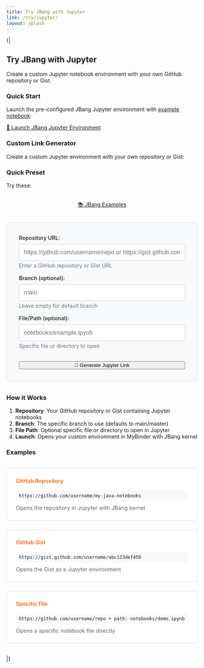 ```yaml
---
title: Try JBang with Jupyter
link: /try/jupyter/
layout: splash
---
```

{|
## Try JBang with Jupyter

Create a custom Jupyter notebook environment with your own GitHub repository or Gist.

### Quick Start

Launch the pre-configured JBang Jupyter environment with [example notebook](https://github.com/jbangdev/jbang-jupyter-examples):

<a href="https://mybinder.org/v2/gh/jupyter-java/jupyter-java-binder/jbang?urlpath=git-pull%3Frepo%3Dhttps%253A%252F%252Fgithub.com%252Fjbangdev%252Fjbang-jupyter-examples%26urlpath%3Dlab%252Ftree%252Fcontent%252F%26branch%3Dmain%26targetPath%3Dcontent" 
   class="btn btn--primary btn--large" target="_blank">
  🚀 Launch JBang Jupyter Environment
</a>

### Custom Link Generator

Create a custom Jupyter environment with your own repository or Gist:

### Quick Preset

Try these:

<div class="preset-buttons">
  <a href="/try/jupyter/?repo=https://github.com/jbangdev/jbang-jupyter-examples" class="btn btn--primary">
    📚 JBang Examples
  </a>
</div>


<div class="link-generator">
  <div class="generator-form">
    <div class="form-group">
      <label for="repo-url">Repository URL:</label>
      <input type="url" id="repo-url" placeholder="https://github.com/username/repo or https://gist.github.com/username/gist-id" />
      <small class="form-help">Enter a GitHub repository or Gist URL</small>
    </div>
    <div class="form-group">
      <label for="branch">Branch (optional):</label>
      <input type="text" id="branch" placeholder="main" />
      <small class="form-help">Leave empty for default branch</small>
    </div>
    <div class="form-group">
      <label for="filepath">File/Path (optional):</label>
      <input type="text" id="filepath" placeholder="notebooks/example.ipynb" />
      <small class="form-help">Specific file or directory to open</small>
    </div>
    <button type="button" id="generate-link" class="btn btn--primary btn--large" style="width: 100%; margin-top: 1rem;">
      🔗 Generate Jupyter Link
    </button>
  </div>
  
  <div class="generated-link" id="generated-link" style="display: none;">
    <h4>Your Custom Jupyter Link:</h4>
    <div class="link-container">
      <input type="text" id="custom-link" readonly />
      <button type="button" id="copy-link" class="btn btn--inverse">
        📋 Copy
      </button>
    </div>
    <a href="#" id="launch-link" class="btn btn--primary" target="_blank">
      🚀 Launch Jupyter
    </a>
  </div>
</div>

### How it Works

1. **Repository**: Your GitHub repository or Gist containing Jupyter notebooks
2. **Branch**: The specific branch to use (defaults to main/master)
3. **File Path**: Optional specific file or directory to open in Jupyter
4. **Launch**: Opens your custom environment in MyBinder with JBang kernel


### Examples

<div class="examples">
  <div class="example">
    <h4>GitHub Repository</h4>
    <code>https://github.com/username/my-java-notebooks</code>
    <p>Opens the repository in Jupyter with JBang kernel</p>
  </div>
  
  <div class="example">
    <h4>GitHub Gist</h4>
    <code>https://gist.github.com/username/abc123def456</code>
    <p>Opens the Gist as a Jupyter environment</p>
  </div>
  
  <div class="example">
    <h4>Specific File</h4>
    <code>https://github.com/username/repo + path: notebooks/demo.ipynb</code>
    <p>Opens a specific notebook file directly</p>
  </div>
</div>

<style>
/* Use Minimal Mistakes button styles - no custom button CSS needed */

.preset-buttons {
  display: flex;
  gap: 1rem;
  margin: 2rem 0;
  flex-wrap: wrap;
}

.preset-buttons .btn {
  flex: 1;
  min-width: 200px;
  text-align: center;
}

.link-generator {
  background: #f8f9fa;
  border: 1px solid #dee2e6;
  border-radius: 8px;
  padding: 2rem;
  margin: 2rem 0;
}

.generator-form {
  display: grid;
  gap: 1rem;
}

.form-group {
  display: flex;
  flex-direction: column;
}

.form-group label {
  font-weight: 600;
  margin-bottom: 0.5rem;
  color: #333;
}

.form-group input {
  padding: 0.75rem;
  border: 1px solid #ced4da;
  border-radius: 4px;
  font-size: 1rem;
}

.form-group input:focus {
  outline: none;
  border-color: #f37626;
  box-shadow: 0 0 0 2px rgba(243, 118, 38, 0.25);
}

.form-help {
  color: #6c757d;
  font-size: 0.875rem;
  margin-top: 0.25rem;
}

.generated-link {
  margin-top: 2rem;
  padding-top: 2rem;
  border-top: 1px solid #dee2e6;
}

.generated-link h4 {
  margin: 0 0 1rem 0;
  color: #333;
}

.link-container {
  display: flex;
  gap: 0.5rem;
  margin: 1rem 0;
}

.link-container input {
  flex: 1;
  padding: 0.75rem;
  border: 1px solid #ced4da;
  border-radius: 4px;
  background: white;
  font-family: monospace;
  font-size: 0.9rem;
}

.examples {
  display: grid;
  grid-template-columns: repeat(auto-fit, minmax(300px, 1fr));
  gap: 1.5rem;
  margin: 2rem 0;
}

.example {
  background: white;
  border: 1px solid #dee2e6;
  border-radius: 8px;
  padding: 1.5rem;
}

.example h4 {
  margin: 0 0 1rem 0;
  color: #f37626;
}

.example code {
  background: #f8f9fa;
  padding: 0.5rem;
  border-radius: 4px;
  font-family: monospace;
  display: block;
  margin: 0.5rem 0;
  word-break: break-all;
}

.example p {
  margin: 0.5rem 0 0 0;
  color: #666;
  font-size: 0.9rem;
}

@media (max-width: 768px) {
  .link-container {
    flex-direction: column;
  }
  
  .examples {
    grid-template-columns: 1fr;
  }
}
</style>

<script>
document.addEventListener('DOMContentLoaded', function() {
  const repoUrlInput = document.getElementById('repo-url');
  const branchInput = document.getElementById('branch');
  const filepathInput = document.getElementById('filepath');
  const generateBtn = document.getElementById('generate-link');
  const generatedLinkDiv = document.getElementById('generated-link');
  const customLinkInput = document.getElementById('custom-link');
  const copyBtn = document.getElementById('copy-link');
  const launchLink = document.getElementById('launch-link');

  // Read URL parameters and pre-fill form
  const urlParams = new URLSearchParams(window.location.search);
  const repoParam = urlParams.get('repo');
  const branchParam = urlParams.get('branch');
  const filepathParam = urlParams.get('filepath');
  
  if (repoParam) {
    repoUrlInput.value = repoParam;
  }
  if (branchParam) {
    branchInput.value = branchParam;
  }
  if (filepathParam) {
    filepathInput.value = filepathParam;
  }
  
  // Auto-generate link if all required parameters are present
  if (repoParam) {
    generateBtn.click();
  }

  generateBtn.addEventListener('click', function() {
    const repoUrl = repoUrlInput.value.trim();
    if (!repoUrl) {
      alert('Please enter a repository URL');
      return;
    }

    // Parse GitHub URL
    let githubUrl, branch, filepath;
    
    if (repoUrl.includes('gist.github.com')) {
      // Handle Gist URLs - use the original Gist URL directly
      githubUrl = repoUrl;
      branch = branchInput.value.trim() || 'main';
    } else if (repoUrl.includes('github.com')) {
      // Handle regular GitHub URLs
      githubUrl = repoUrl.replace(/\.git$/, '');
      branch = branchInput.value.trim() || 'main';
    } else {
      alert('Please enter a valid GitHub repository or Gist URL');
      return;
    }

    filepath = filepathInput.value.trim();

    // Build MyBinder URL following the Java implementation
    const base = 'https://mybinder.org/v2/gh/jupyter-java/jupyter-java-binder/jbang';
    const content = 'content';
    
    // Build the path to open
    const pathToOpen = 'lab/tree/' + content + '/' + filepath;
    
    // Build the nested urlpath value (before encoding)
    const gitPullParams = new URLSearchParams();
    gitPullParams.append('repo', githubUrl);
    gitPullParams.append('urlpath', pathToOpen);
    gitPullParams.append('branch', branch);
    gitPullParams.append('targetPath', content);
    
    const gitPullUrlpath = 'git-pull?' + gitPullParams.toString();
    
    // Encode the nested urlpath value
    const encodedNestedUrlpath = encodeURIComponent(gitPullUrlpath);
    
    // Compose the final URL
    const finalUrl = base + '?urlpath=' + encodedNestedUrlpath;

    // Show generated link
    customLinkInput.value = finalUrl;
    launchLink.href = finalUrl;
    generatedLinkDiv.style.display = 'block';
  });

  copyBtn.addEventListener('click', function() {
    customLinkInput.select();
    navigator.clipboard.writeText(customLinkInput.value)
      .then(() => {
        // Visual feedback
        const originalText = copyBtn.textContent;
        copyBtn.textContent = '✅ Copied!';
        setTimeout(() => {
          copyBtn.textContent = originalText;
        }, 2000);
      })
      .catch(() => {
        // Fallback or error feedback
        const originalText = copyBtn.textContent;
        copyBtn.textContent = '❌ Copy failed';
        setTimeout(() => {
          copyBtn.textContent = originalText;
        }, 2000);
      });
  });
});
</script>
|}
